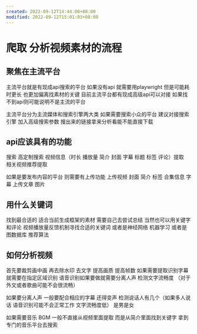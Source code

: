 ```yaml
---
created: 2022-09-12T14:44:08+08:00
modified: 2022-09-12T15:01:03+08:00
---
```


# 爬取 分析视频素材的流程

## 聚焦在主流平台

主流平台就是有现成api搜索的平台
如果没有api 就需要用playwright 但是可能耗时更长 也更加偏离找素材的关键 目前主流平台都有现成高级api可以对接 如果找不到api则可能说明不是主流的平台

主流平台分为主流媒体和搜索引擎两大类 如果需要搜索小众的平台 建议对接搜索引擎 加入高级搜索参数 搜出来的链接拿来分析看能不能直接下载 

## api应该具有的功能

搜索 高定制搜索
视频信息（时长 播放量 简介 封面 字幕 标题 标签 评论）提取  
相关视频推荐提取

如果是要发布内容的平台 则需要有上传功能
上传视频 封面 简介 标签 合集信息 字幕
上传文章 图片

## 用什么关键词
找到最合适的 适合当前生成框架的素材 需要自己去尝试总结
当然也可以用关键字和评论 视频播放量反馈机制寻找合适的关键词 或者是神经网络 机器学习 或者是图数据库 推荐算法

## 如何分析视频
首先要裁剪画中画 再去除水印 去文字 提高画质 提高帧数 如果需要提取识别字幕就需要在指定区域识别 语音识别如果要做就需要分离人声 检测文字流畅度 （对于外文或者歌曲可能不会很流畅）

如果要分离人声 一般要配合相应的字幕 还得变声 检测说话人有几个（如果多人说话  语音识别可能不会正常工作 文字流畅度低） 是男是女

如果需要音乐 BGM 一般不直接从视频里面提取 而是从简介里面找到关键字 拿到专门的音乐平台去搜索
